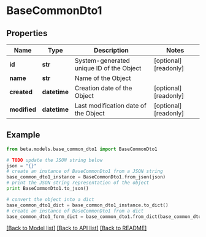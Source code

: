 # BaseCommonDto1


## Properties
Name | Type | Description | Notes
------------ | ------------- | ------------- | -------------
**id** | **str** | System-generated unique ID of the Object | [optional] [readonly] 
**name** | **str** | Name of the Object | 
**created** | **datetime** | Creation date of the Object | [optional] [readonly] 
**modified** | **datetime** | Last modification date of the Object | [optional] [readonly] 

## Example

```python
from beta.models.base_common_dto1 import BaseCommonDto1

# TODO update the JSON string below
json = "{}"
# create an instance of BaseCommonDto1 from a JSON string
base_common_dto1_instance = BaseCommonDto1.from_json(json)
# print the JSON string representation of the object
print BaseCommonDto1.to_json()

# convert the object into a dict
base_common_dto1_dict = base_common_dto1_instance.to_dict()
# create an instance of BaseCommonDto1 from a dict
base_common_dto1_form_dict = base_common_dto1.from_dict(base_common_dto1_dict)
```
[[Back to Model list]](../README.md#documentation-for-models) [[Back to API list]](../README.md#documentation-for-api-endpoints) [[Back to README]](../README.md)


